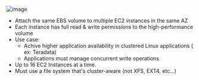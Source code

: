 ![image](https://github.com/nhvu95/aws-handbook/assets/26276890/57c03ccc-c322-4734-bb47-3432425d4845)
* Attach the same EBS volume to multiple EC2 instances in the same AZ
* Each instance has full read & write permissions to the high-performance volume
* Use case:
  * Achive higher application availability in clustered Linux applications ( ex: Teradata)
  * Applications must manage concurrent write operations
* Up to 16 EC2 Instances at a time.
* Must use a file system that's cluster-aware (not XFS, EXT4, etc...)
